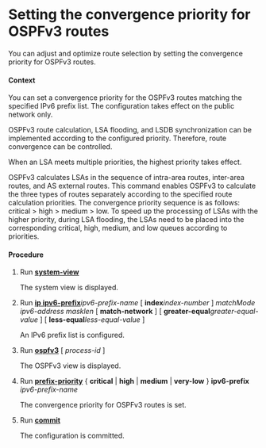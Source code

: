 Setting the convergence priority for OSPFv3 routes
==================================================

You can adjust and optimize route selection by setting the convergence priority for OSPFv3 routes.

#### Context

You can set a convergence priority for the OSPFv3 routes matching the specified IPv6 prefix list. The configuration takes effect on the public network only.

OSPFv3 route calculation, LSA flooding, and LSDB synchronization can be implemented according to the configured priority. Therefore, route convergence can be controlled.

When an LSA meets multiple priorities, the highest priority takes effect.

OSPFv3 calculates LSAs in the sequence of intra-area routes, inter-area routes, and AS external routes. This command enables OSPFv3 to calculate the three types of routes separately according to the specified route calculation priorities. The convergence priority sequence is as follows: critical > high > medium > low. To speed up the processing of LSAs with the higher priority, during LSA flooding, the LSAs need to be placed into the corresponding critical, high, medium, and low queues according to priorities.


#### Procedure

1. Run [**system-view**](cmdqueryname=system-view)
   
   
   
   The system view is displayed.
2. Run [**ip ipv6-prefix**](cmdqueryname=ip+ipv6-prefix)*ipv6-prefix-name* [ **index***index-number* ] *matchMode* *ipv6-address* *masklen* [ **match-network** ] [ **greater-equal***greater-equal-value* ] [ **less-equal***less-equal-value* ]
   
   
   
   An IPv6 prefix list is configured.
3. Run [**ospfv3**](cmdqueryname=ospfv3) [ *process-id* ]
   
   
   
   The OSPFv3 view is displayed.
4. Run [**prefix-priority**](cmdqueryname=prefix-priority) { **critical** | **high** | **medium** | **very-low** } **ipv6-prefix** *ipv6-prefix-name*
   
   
   
   The convergence priority for OSPFv3 routes is set.
5. Run [**commit**](cmdqueryname=commit)
   
   
   
   The configuration is committed.